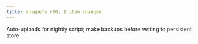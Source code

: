 ```yaml
---
title: snippets r70, 1 item changed
---
```


Auto-uploads for nightly script; make backups before writing to persistent store
